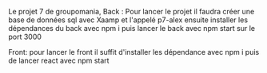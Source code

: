 Le projet 7 de groupomania, 
Back :
Pour lancer le projet il faudra créer une base de données sql avec Xaamp et l'appelé p7-alex
ensuite installer les dépendances du back avec npm i puis lancer le back avec npm start sur le port 3000

Front: pour lancer le front il suffit d'installer les dépendance avec npm i puis de lancer react avec npm start
